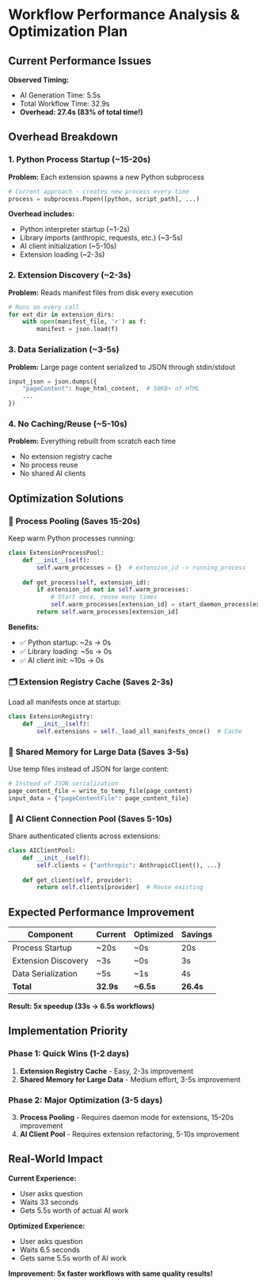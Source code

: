 # Workflow Performance Analysis & Optimization Plan

## Current Performance Issues

**Observed Timing:**
- AI Generation Time: 5.5s
- Total Workflow Time: 32.9s  
- **Overhead: 27.4s (83% of total time!)**

## Overhead Breakdown

### 1. **Python Process Startup** (~15-20s)
**Problem:** Each extension spawns a new Python subprocess
```python
# Current approach - creates new process every time
process = subprocess.Popen([python, script_path], ...)
```

**Overhead includes:**
- Python interpreter startup (~1-2s)
- Library imports (anthropic, requests, etc.) (~3-5s)
- AI client initialization (~5-10s)
- Extension loading (~2-3s)

### 2. **Extension Discovery** (~2-3s)
**Problem:** Reads manifest files from disk every execution
```python
# Runs on every call
for ext_dir in extension_dirs:
    with open(manifest_file, 'r') as f:
        manifest = json.load(f)
```

### 3. **Data Serialization** (~3-5s)
**Problem:** Large page content serialized to JSON through stdin/stdout
```python
input_json = json.dumps({
    "pageContent": huge_html_content,  # 50KB+ of HTML
    ...
})
```

### 4. **No Caching/Reuse** (~5-10s)
**Problem:** Everything rebuilt from scratch each time
- No extension registry cache
- No process reuse  
- No shared AI clients

## Optimization Solutions

### 🚀 **Process Pooling** (Saves 15-20s)
Keep warm Python processes running:

```python
class ExtensionProcessPool:
    def __init__(self):
        self.warm_processes = {}  # extension_id -> running_process
    
    def get_process(self, extension_id):
        if extension_id not in self.warm_processes:
            # Start once, reuse many times
            self.warm_processes[extension_id] = start_daemon_process(extension_id)
        return self.warm_processes[extension_id]
```

**Benefits:**
- ✅ Python startup: ~2s → 0s
- ✅ Library loading: ~5s → 0s  
- ✅ AI client init: ~10s → 0s

### 🗂️ **Extension Registry Cache** (Saves 2-3s)
Load all manifests once at startup:

```python
class ExtensionRegistry:
    def __init__(self):
        self.extensions = self._load_all_manifests_once()  # Cache
```

### 💾 **Shared Memory for Large Data** (Saves 3-5s)
Use temp files instead of JSON for large content:

```python
# Instead of JSON serialization
page_content_file = write_to_temp_file(page_content)
input_data = {"pageContentFile": page_content_file}
```

### 🔄 **AI Client Connection Pool** (Saves 5-10s)
Share authenticated clients across extensions:

```python
class AIClientPool:
    def __init__(self):
        self.clients = {"anthropic": AnthropicClient(), ...}
    
    def get_client(self, provider):
        return self.clients[provider]  # Reuse existing
```

## Expected Performance Improvement

| Component | Current | Optimized | Savings |
|-----------|---------|-----------|---------|
| Process Startup | ~20s | ~0s | 20s |
| Extension Discovery | ~3s | ~0s | 3s |
| Data Serialization | ~5s | ~1s | 4s |
| **Total** | **32.9s** | **~6.5s** | **26.4s** |

**Result: 5x speedup (33s → 6.5s workflows)**

## Implementation Priority

### Phase 1: Quick Wins (1-2 days)
1. **Extension Registry Cache** - Easy, 2-3s improvement
2. **Shared Memory for Large Data** - Medium effort, 3-5s improvement

### Phase 2: Major Optimization (3-5 days)  
3. **Process Pooling** - Requires daemon mode for extensions, 15-20s improvement
4. **AI Client Pool** - Requires extension refactoring, 5-10s improvement

## Real-World Impact

**Current Experience:**
- User asks question
- Waits 33 seconds 
- Gets 5.5s worth of actual AI work

**Optimized Experience:**
- User asks question  
- Waits 6.5 seconds
- Gets same 5.5s worth of AI work

**Improvement: 5x faster workflows with same quality results!** 